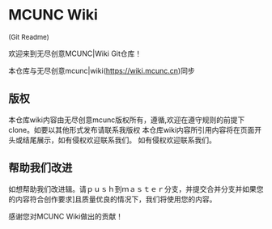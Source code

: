 # MCUNC Wiki
<font size="2">(Git Readme)</font>

欢迎来到无尽创意MCUNC|Wiki Git仓库！

本仓库与无尽创意mcunc|wiki(https://wiki.mcunc.cn)同步

## 版权
本仓库wiki内容由无尽创意mcunc版权所有，遵循[](),欢迎在遵守规则的前提下clone。如要以其他形式发布请联系我版权
本仓库wiki内容所引用内容将在页面开头或结尾展示，如有侵权欢迎联系我们。
如有侵权欢迎联系我们。

## 帮助我们改进
如想帮助我们改进辑。请ｐｕｓｈ到ｍａｓｔｅｒ分支，并提交合并分支并如果您的内容符合创作要求]且质量优良的情况下，我们将使用您的内容。

感谢您对MCUNC Wiki做出的贡献！